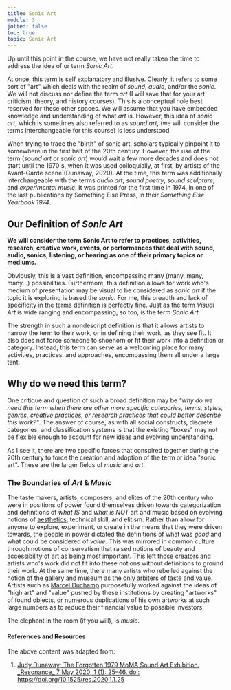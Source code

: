 ```yaml
---
title: Sonic Art
module: 3
jotted: false
toc: true
topic: Sonic Art
---
```


Up until this point in the course, we have not really taken the time to address the idea of or term _Sonic Art_.

At once, this term is self explanatory and illusive. Clearly, it refers to some sort of "art" which deals with the realm of _sound_, _audio_, and/or the _sonic_. We will not discuss nor define the term _art_ (I will save that for your art criticism, theory, and history courses). This is a conceptual hole best reserved for these other spaces. We will assume that you have embedded knowledge and understanding of what _art_ is. However, this idea of _sonic art_, which is sometimes also referred to as _sound art_,  (we will consider the terms interchangeable for this course) is less understood.

When trying to trace the "birth" of sonic art, scholars typically pinpoint it to somewhere in the first half of the 20th century. However, the use of the term (_sound art_ or _sonic art_) would wait a few more decades and does not start until the 1970's, when it was used colloquially, at first, by artists of the Avant-Garde scene (Dunaway, 2020). At the time, this term was additionally interchangeable with the terms _audio art_, _sound poetry_, _sound sculpture_, and _experimental music_. It was printed for the first time in 1974, in one of the last publications by Something Else Press, in their _Something Else Yearbook 1974_.

## Our Definition of _Sonic Art_

**We will consider the term Sonic Art to refer to practices, activities, research, creative work, events, or performances that deal with sound, audio, sonics, listening, or hearing as one of their primary topics or mediums.**

Obviously, this is a vast definition, encompassing many (many, many, many...) possibilities. Furthermore, this definition allows for work who's medium of presentation may be visual to be considered as _sonic art_ if the topic it is exploring is based the _sonic_. For me, this breadth and lack of specificity in the terms definition is perfectly fine. Just as the term _Visual Art_ is wide ranging and encompassing, so too, is the term _Sonic Art_.

The strength in such a nondescript definition is that it allows artists to narrow the term to their work, or in defining their work, as they see fit. It also does not force someone to shoehorn or fit their work into a definition or category. Instead, this term can serve as a welcoming place for many activities, practices, and approaches, encompassing them all under a large tent.

## Why do we need this term?

One critique and question of such a broad definition may be _"why do we need this term when there are other more specific categories, terms, styles, genres, creative practices, or research practices that could better describe this work?"_. The answer of course, as with all social constructs, discrete categories, and classification systems is that the existing "boxes" may not be flexible enough to account for new ideas and evolving understanding.

As I see it, there are two specific forces that conspired together during the 20th century to force the creation and adoption of the term or idea "sonic art". These are the larger fields of _music_ and _art_.

### The Boundaries of _Art_ & _Music_

The taste makers, artists, composers, and elites of the 20th century who were in positions of power found themselves driven towards categorization and definitions of _what IS_ and _what is NOT_ art and music based on evolving notions of [aesthetics](https://en.wikipedia.org/wiki/Aesthetics), technical skill, and elitism. Rather than allow for anyone to explore, experiment, or create in the means that they were driven towards, the people in power dictated the definitions of what was _good_ and what could be considered of _value_. This was mirrored in common culture through notions of conservatism that raised notions of beauty and accessibility of art as being most important. This left those creators and artists who's work did not fit into these notions without definitions to ground their work. At the same time, there many artists who rebelled against the notion of the gallery and museum as the only arbiters of taste and value. Artists such as [Marcel Duchamp](https://en.wikipedia.org/wiki/Marcel_Duchamp) purposefully worked against the ideas of "high art" and "value" pushed by these institutions by creating "artworks" of found objects, or numerous duplications of his own artworks at such large numbers as to reduce their financial value to possible investors. 






The elephant in the room (if you will), is _music_.




<div class="ref">
<h4>References and Resources</h4>

The above content was adapted from:

<ol>
<li><a href="https://doi.org/10.1525/res.2020.1.1.25">Judy Dunaway; The Forgotten 1979 MoMA Sound Art Exhibition. _Resonance_ 7 May 2020; 1 (1): 25–46. doi: https://doi.org/10.1525/res.2020.1.1.25</a></li>
</ol>
</div>
